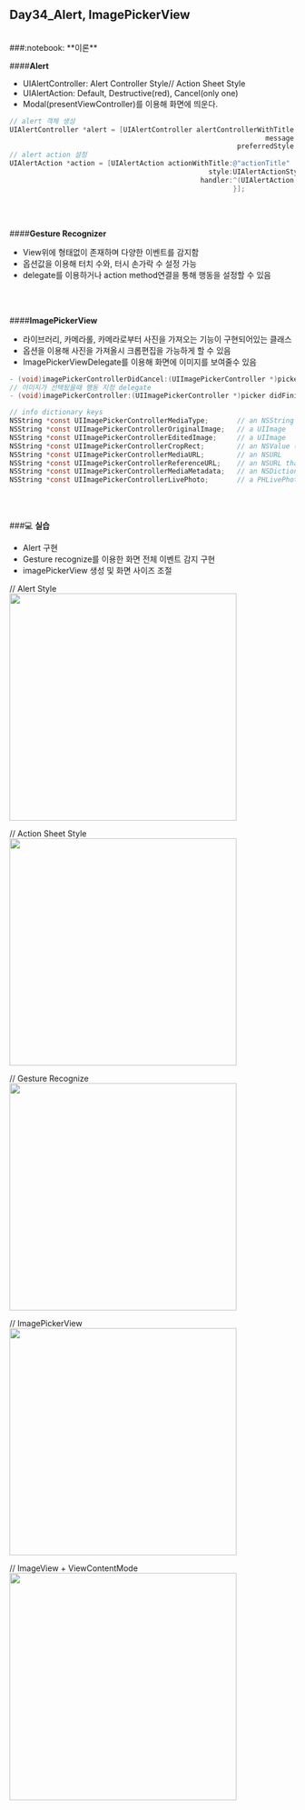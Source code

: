 Day34_Alert, ImagePickerView
--
<br>
###:notebook: **이론**
<br>

####**Alert**
- UIAlertController: Alert Controller Style// Action Sheet Style
- UIAlertAction: Default, Destructive(red), Cancel(only one)
- Modal(presentViewController)를 이용해 화면에 띄운다.

```objective-c
// alert 객체 생성
UIAlertController *alert = [UIAlertController alertControllerWithTitle:@"Title"
                                                               message:@"Message"
                                                        preferredStyle:UIAlertControllerStyle];
// alert action 설정
UIAlertAction *action = [UIAlertAction actionWithTitle:@"actionTitle"
                                                 style:UIAlertActionStyle
                                               handler:^(UIAlertAction * _Nonnull action) {
                                                       }];

```
<br>
<br>

####**Gesture Recognizer**
- View위에 형태없이 존재하며 다양한 이벤트를 감지함
- 옵션값을 이용해 터치 수와, 터시 손가락 수 설정 가능
- delegate를 이용하거나 action method연결을 통해 행동을 설정할 수 있음
<br>
<br>

####**ImagePickerView**
- 라이브러리, 카메라롤, 카메라로부터 사진을 가져오는 기능이 구현되어있는 클래스
- 옵션을 이용해 사진을 가져올시 크롭편집을 가능하게 할 수 있음
- ImagePickerViewDelegate를 이용해 화면에 이미지를 보여줄수 있음

```objective-c
- (void)imagePickerControllerDidCancel:(UIImagePickerController *)picker;
// 이미지가 선택됬을때 행동 지정 delegate
- (void)imagePickerController:(UIImagePickerController *)picker didFinishPickingMediaWithInfo:(NSDictionary<NSString *,id> *)info;
```

```objective-c
// info dictionary keys
NSString *const UIImagePickerControllerMediaType;       // an NSString (UTI, i.e. kUTTypeImage)
NSString *const UIImagePickerControllerOriginalImage;   // a UIImage
NSString *const UIImagePickerControllerEditedImage;     // a UIImage
NSString *const UIImagePickerControllerCropRect;        // an NSValue (CGRect)
NSString *const UIImagePickerControllerMediaURL;        // an NSURL
NSString *const UIImagePickerControllerReferenceURL;    // an NSURL that references an asset in the AssetsLibrary framework
NSString *const UIImagePickerControllerMediaMetadata;   // an NSDictionary containing metadata from a captured photo
NSString *const UIImagePickerControllerLivePhoto;       // a PHLivePhoto
```
<br>
<br>

###:computer: **실습**
- Alert 구현
- Gesture recognize를 이용한 화면 전체 이벤트 감지 구현
- imagePickerView 생성 및 화면 사이즈 조절

// Alert Style
<br>
<img src="https://github.com/MijeongJeon/FAST-CAMPUS_iOS-SCHOOL/blob/master/Daily Study/images/Day34_160610(Alert)1.png?" width="400px" />

// Action Sheet Style
<br>
<img src="https://github.com/MijeongJeon/FAST-CAMPUS_iOS-SCHOOL/blob/master/Daily Study/images/Day34_160610(Alert)2.png?" width="400px" />

// Gesture Recognize
<br>
<img src="https://github.com/MijeongJeon/FAST-CAMPUS_iOS-SCHOOL/blob/master/Daily Study/images/Day34_160610(ImagePicker)1.png?" width="400px" />

// ImagePickerView
<br>
<img src="https://github.com/MijeongJeon/FAST-CAMPUS_iOS-SCHOOL/blob/master/Daily Study/images/Day34_160610(ImagePicker)2.png?" width="400px" />

// ImageView + ViewContentMode
<br>
<img src="https://github.com/MijeongJeon/FAST-CAMPUS_iOS-SCHOOL/blob/master/Daily Study/images/Day34_160610(ImagePicker)3.png?" width="400px" />

